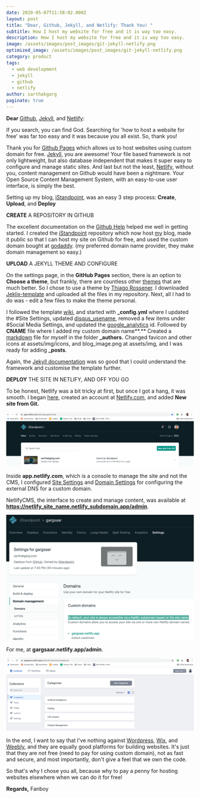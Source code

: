 ```yaml
---
date: 2020-05-07T11:58:02.000Z
layout: post
title: "Dear, Github, Jekyll, and Netlify: Thank You! "
subtitle: How I host my website for free and it is way too easy.
description: How I host my website for free and it is way too easy.
image: /assets/images/post_images/git-jekyll-netlify.png
optimized_image: /assets/images/post_images/git-jekyll-netlify.png
category: product
tags:
  - web development
  - jekyll
  - github
  - netlify
author: sarthakgarg
paginate: true
---
```

**Dear** [Github](https://github.com/about), [Jekyll](https://jekyllrb.com/), and [Netlify](https://www.netlifycms.org/):

If you search, you can find God. Searching for 'how to host a website for free' was far too easy and it was because you all exist. So, thank you!

Thank you for [Github Pages](https://pages.github.com/) which allows us to host websites using custom domain for free. [Jekyll](https://jekyllrb.com/), you are awesome! Your file based framework is not only lightweight, but also database independent that makes it super easy to configure and manage static sites. And last but not the least, [Netlify](https://www.netlifycms.org/), without you, content management on Github would have been a nightmare. Your Open Source Content Management System, with an easy-to-use user interface, is simply the best.  

Setting up my blog, [iStandpoint](https://sarthakgarg.com/), was an easy 3 step process: **Create**, **Upload**, and **Deploy**

**CREATE** A REPOSITORY IN GITHUB

The excellent documentation on the [Github Help](https://help.github.com/en/github/working-with-github-pages/creating-a-github-pages-site) helped me well in getting started. I created the [iStandpoint](https://github.com/gargsaar/iStandpoint) repository which now host [my](https://sarthakgarg.com/) blog, made it public so that I can host my site on Github for free, and used the custom domain bought at [godaddy](https://www.godaddy.com/). (my preferred domain name provider, they make domain management so easy.) 

**UPLOAD** A JEKYLL THEME AND CONFIGURE

On the settings page, in the **GitHub Pages** section, there is an option to **Choose a theme**, but frankly, there are countless other [themes](https://jekyllrb.com/docs/themes/) that are much better. So I chose to use a theme by [Thiago Rossener](https://rossener.com/). I downloaded [Jeklix-template](https://github.com/thiagorossener/jekflix-template) and uploaded all the files in my repository. Next, all I had to do was - edit a few files to make the theme personal.

I followed the template [wiki](https://github.com/thiagorossener/jekflix-template/wiki/settings), and started with **_config.yml** where I updated the #Site Settings, updated [disqus_usename](https://disqus.com/), removed a few items under #Social Media Settings, and updated the [google_analytics](https://analytics.withgoogle.com/) id. Followed by **CNAME** file where I added my custom domain name**.** Created a [markdown](https://www.markdownguide.org/getting-started/) file for myself in the folder **_authors.** Changed favicon and other icons at assets/img/icons, and blog_image.png at assets/img, and I was ready for adding **_posts**.

Again, the [Jekyll documentation](https://jekyllrb.com/docs/) was so good that I could understand the framework and customise the template further.

**DEPLOY** THE SITE IN NETLIFY,  AND OFF YOU GO

To be honest, Netlify was a bit tricky at first, but once I got a hang, it was smooth. I began [here](https://app.netlify.com/start/deploy?), created an account at [Netlify.com](https://www.netlify.com/), and added **New site from Git.**

![netlify-add-new-site-from-git](/assets/images/post_images/netlify-add-new-site.png "netlify-add-new-site-from-git")

Inside **app.netlify.com**, which is a console to manage the site and not the CMS, I configured [Site Settings](https://www.netlify.com/blog/2020/04/02/a-step-by-step-guide-jekyll-4.0-on-netlify/) and [Domain Settings](<Configure external DNS for a custom domain>) for configuring the external DNS for a custom domain. 

NetlifyCMS, the interface to create and manage content, was available at **https://netlify_site_name.netlify_subdomain.app/admin**. 

![netlify-domain-settings](/assets/images/post_images/netlify-domain-settings.png "netlify-domain-settings")

For me, at **gargsaar.netlify.app/admin**.

![netlifycms](/assets/images/post_images/netlifycms.png "netlifycms")

In the end, I want to say that I've nothing against [Wordpress](https://wordpress.org/), [Wix](https://www.wix.com/), and [Weebly](https://www.weebly.com/in), and they are equally good platforms for building websites. It's just that they are not free (need to pay for using custom domain), not as fast and secure, and most importantly, don't give a feel that we own the code. 

So that's why I chose you all, because why to pay a penny for hosting websites elsewhere when we can do it for free!

**Regards,** Fanboy